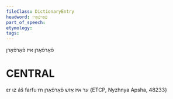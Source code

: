 ```yaml
---
fileClass: DictionaryEntry
headword: פֿאַרפֿאָרן
part_of_speech: 
etymology: 
tags: 
---
```

פֿאַרפֿאָרן
איז פֿאַרפֿאָרן

CENTRAL
========

ɛr ɩz áš farfuˑrn ער איז אַזש פֿאַרפֿאָרן {ETCP, Nyzhnya Apsha, 48233}

